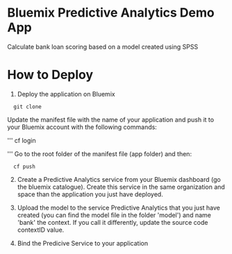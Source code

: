 # Bluemix Predictive Analytics Demo App

Calculate bank loan scoring based on a model created using SPSS

# How to Deploy

1. Deploy the application on Bluemix
```
  git clone 
```
Update the manifest file with the name of your application and push it to your Bluemix account with the following commands:

'''
  cf login 
  
'''
Go to the root folder of the manifest file (app folder) and then:

```
  cf push
```

2. Create a Predictive Analytics service from your Bluemix dashboard (go the bluemix catalogue). Create this service in the same organization and space than the application you just have deployed.

3. Upload the model to the service Predictive Analytics that you just have created (you can find the model file in the folder 'model') and name 'bank' the context. If you call it differently, update the source code contextID value.

4. Bind the Predicive Service to your application
